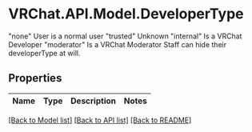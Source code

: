 # VRChat.API.Model.DeveloperType
\"none\" User is a normal user \"trusted\" Unknown \"internal\" Is a VRChat Developer \"moderator\" Is a VRChat Moderator  Staff can hide their developerType at will.

## Properties

Name | Type | Description | Notes
------------ | ------------- | ------------- | -------------

[[Back to Model list]](../README.md#documentation-for-models) [[Back to API list]](../README.md#documentation-for-api-endpoints) [[Back to README]](../README.md)

